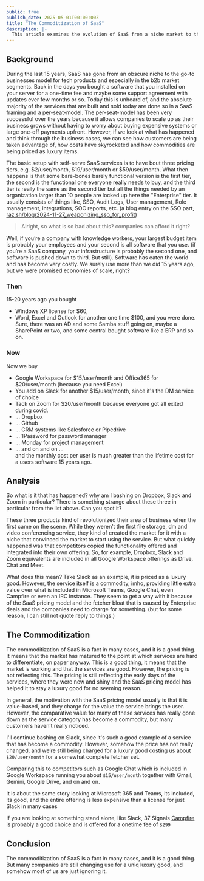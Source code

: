 ```yaml
---
public: true
publish_date: 2025-05-01T00:00:00Z
title: "The Commoditization of SaaS"
description: |-
  This article examines the evolution of SaaS from a niche market to the dominant business model for tech products, particularly in the B2B sector. Initially offering scalability and flexibility through per-seat models, the author argues that this has led to customer exploitation, inflated costs, and the pricing of commodities as luxury items. The piece analyzes how essential features like SSO, audit logs, and user management are often locked behind expensive "Enterprise" tiers. By comparing the software landscape of the past with the present, the author illustrates how the proliferation of per-user subscriptions for services like communication and file storage has significantly increased costs despite the commoditization of many of these services, using Slack as a prime example of a product priced as a luxury despite readily available and often included alternatives. The article concludes that while the commoditization of SaaS is a positive development, pricing strategies have not adjusted to reflect this reality, leaving many businesses overpaying for services that have become standard.
---
```


## Background

During the last 15 years, SaaS has gone from an obscure niche to the go-to businesses model for tech
products and especially in the b2b market segments. Back in the days you bought a software that you
installed on your server for a one-time fee and maybe some support agreement with updates ever few
months or so. Today this is unheard of, and the absolute majority of the services that are built and
sold today are done so in a SaaS framing and a per-seat-model. The per-seat-model has been very
successful over the years because it allows companies to scale up as their business grows without
having to worry about buying expensive systems or large one-off payments upfront. However, if we
look at what has happened and think through the business cases, we can see how customers are being
taken advantage of, how costs have skyrocketed and how commodities are being priced as luxury items.

The basic setup with self-serve SaaS services is to have bout three pricing tiers,
e.g. $2/user/month, $19/user/month or $59/user/month. What then happens is that some bare-bones
barely functional version is the first tier, the second is the functional one everyone really needs
to buy, and the third tier is really the same as the second tier but all the things needed by an
organization larger than 10 people are locked up here the "Enterprise" tier. It usually consists of
things like, SSO, Audit Logs, User management, Role management, integrations, SOC reports, etc. (a
blog entry on the SSO part, [raz.sh/blog/2024-11-27_weaponizing_sso_for_profit](https://raz.sh/blog/2024-11-27_weaponizing_sso_for_profit))

> Alright, so what is so bad about this? companies can afford it right?

Well, if you’re a company with knowledge workers, your largest budget item is probably your
employees and your second is all software that you use. (if you’re a SaaS company, your
infrastructure is probably the second one, and software is pushed down to third. But still).
Software has eaten the world and has become very costly. We surely use more than we did 15 years
ago, but we were promised economies of scale, right?

### Then

15-20 years ago you bought

- Windows XP license for $60,
- Word, Excel and Outlook for another one time $100,
  and you were done. Sure, there was an AD and some Samba stuff going on, maybe a SharePoint or two,
  and some central bought software like a ERP and so on.

### Now

Now we buy

- Google Workspace for $15/user/month and Office365 for $20/user/month (because you need Excel)
- You add on Slack for another $15/user/month, since it's the DM service of choice
- Tack on Zoom for $20/user/month because everyone got all exited during covid.
- ... Dropbox
- ... Github
- ... CRM systems like Salesforce or Pipedrive
- ... 1Password for password manager
- ... Monday for project management
- ... and on and on ...\
  and the monthly cost per user is much greater than the lifetime cost for a users software 15 years
  ago.

## Analysis

So what is it that has happened? why am I bashing on Dropbox, Slack and Zoom in particular? There is
something strange about these three in particular from the list above. Can you spot it?

These three products kind of revolutionized their area of business when the first came on the scene.
While they weren’t the first file storage, dm and video conferencing service, they kind of created
the market for it with a niche that convinced the market to start using the service. But what
quickly happened was that competitors copied the functionality offered and integrated into their own
offering. So, for example, Dropbox, Slack and Zoom equivalents are included in all Google Workspace
offerings as Drive, Chat and Meet.

What does this mean? Take Slack as an example, it is priced as a luxury good. However, the service
itself is a commodity, imho, providing little extra value over what is included in Microsoft Teams,
Google Chat, even Campfire or even an IRC instance. They seem to get a way with it because of the
SaaS pricing model and the fetcher bloat that is caused by Enterprise deals and the companies need
to charge for something. (but for some reason, I can still not quote reply to things.)

## The Commoditization

The commoditization of SaaS is a fact in many cases, and it is a good thing. It means that the
market has matured to the point at which services are hard to differentiate, on paper anyway. This
is a good thing, it means that the market is working and that the services are good. However, the
pricing is not reflecting this. The pricing is still reflecting the early days of the services,
where they were new and shiny and the SaaS pricing model has helped it to stay a luxury good for no
seeming reason.

In general, the motivation with the SaaS pricing model usually is that it is value-based, and they
charge for the value the service brings the user. However, the comparative value for many of these
services has really gone down as the service category has become a commodity, but many customers
haven’t really noticed.

I'll continue bashing on Slack, since it's such a good example of a service that has become a
commodity.
However, somehow the price has not really changed,
and we’re still being charged for a luxury good
costing us about `$20/user/month` for a somewhat complete fetcher set.

Comparing this to competitors such as Google Chat
which is included in Google Workspace running you about `$15/user/month` together with Gmail,
Gemini, Google Drive, and on and on.

It is about the same story looking at Microsoft 365 and Teams,
its included, its good,
and the entire offering is less expensive than a license for just Slack in many cases

If you are looking at something stand alone, like Slack, 37
Signals [Campfire](https://once.com/campfire)
is probably a good choice and is offered for a onetime fee of `$299`

## Conclusion

The commoditization of SaaS is a fact in many cases, and it is a good thing.
But many companies are still changing use for a uniq luxury good, and somehow most of us are just
ignoring it.  